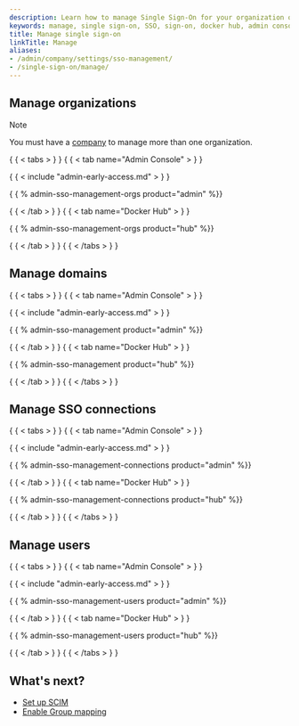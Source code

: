 ```yaml
---
description: Learn how to manage Single Sign-On for your organization or company.
keywords: manage, single sign-on, SSO, sign-on, docker hub, admin console, admin, security
title: Manage single sign-on
linkTitle: Manage
aliases:
- /admin/company/settings/sso-management/
- /single-sign-on/manage/
---
```


## Manage organizations

> [!NOTE]
>
> You must have a [company](../../../../admin/company/index.md) to manage more than one organization.

{ { < tabs > } }
{ { < tab name="Admin Console" > } }

{ { < include "admin-early-access.md" > } }

{ { % admin-sso-management-orgs product="admin" \%\}\}

{ { < /tab > } }
{ { < tab name="Docker Hub" > } }

{ { % admin-sso-management-orgs product="hub" \%\}\}

{ { < /tab > } }
{ { < /tabs > } }

## Manage domains

{ { < tabs > } }
{ { < tab name="Admin Console" > } }

{ { < include "admin-early-access.md" > } }

{ { % admin-sso-management product="admin" \%\}\}

{ { < /tab > } }
{ { < tab name="Docker Hub" > } }

{ { % admin-sso-management product="hub" \%\}\}

{ { < /tab > } }
{ { < /tabs > } }

## Manage SSO connections

{ { < tabs > } }
{ { < tab name="Admin Console" > } }

{ { < include "admin-early-access.md" > } }

{ { % admin-sso-management-connections product="admin" \%\}\}

{ { < /tab > } }
{ { < tab name="Docker Hub" > } }

{ { % admin-sso-management-connections product="hub" \%\}\}

{ { < /tab > } }
{ { < /tabs > } }

## Manage users

{ { < tabs > } }
{ { < tab name="Admin Console" > } }

{ { < include "admin-early-access.md" > } }

{ { % admin-sso-management-users product="admin" \%\}\}

{ { < /tab > } }
{ { < tab name="Docker Hub" > } }

{ { % admin-sso-management-users product="hub" \%\}\}

{ { < /tab > } }
{ { < /tabs > } }

## What's next?

- [Set up SCIM](../../provisioning/scim.md)
- [Enable Group mapping](../../provisioning/group-mapping.md)

